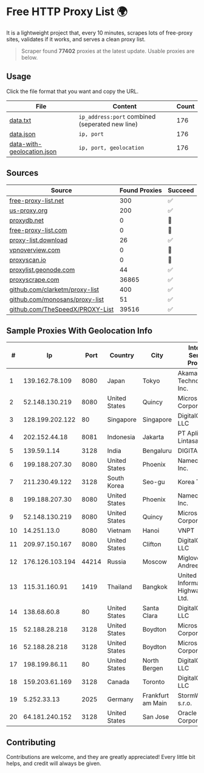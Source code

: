 
# Free HTTP Proxy List 🌍

It is a lightweight project that, every 10 minutes, scrapes lots of free-proxy sites, validates if it works, and serves a clean proxy list.


> Scraper found **77402** proxies at the latest update. Usable proxies are below.

## Usage

Click the file format that you want and copy the URL.


|File|Content|Count|
|----|-------|-----|
|[data.txt](https://raw.githubusercontent.com/themiralay/Proxy-List-World/master/data.txt)|`ip_address:port` combined (seperated new line)|176|
|[data.json](https://raw.githubusercontent.com/themiralay/Proxy-List-World/master/data.json)|`ip, port`|176|
|[data-with-geolocation.json](https://raw.githubusercontent.com/themiralay/Proxy-List-World/master/data-with-geolocation.json)|`ip, port, geolocation`|176|

## Sources

|Source|Found Proxies|Succeed|
|------|-------------|-------|
|[free-proxy-list.net](https://free-proxy-list.net)|300|✅|
|[us-proxy.org](https://www.us-proxy.org)|200|✅|
|[proxydb.net](http://proxydb.net)|0|🚫|
|[free-proxy-list.com](https://free-proxy-list.com/?page=&port=&type%5B%5D=http&type%5B%5D=https&up_time=0&search=Search)|0|🚫|
|[proxy-list.download](https://www.proxy-list.download/HTTP)|26|✅|
|[vpnoverview.com](https://vpnoverview.com/privacy/anonymous-browsing/free-proxy-servers)|0|🚫|
|[proxyscan.io](https://www.proxyscan.io)|0|🚫|
|[proxylist.geonode.com](https://proxylist.geonode.com/api/proxy-list?limit=300&page=1&sort_by=lastChecked&sort_type=desc&protocols=http,https)|44|✅|
|[proxyscrape.com](https://api.proxyscrape.com/v2/?request=displayproxies&protocol=http&timeout=10000&country=all&ssl=all&anonymity=all)|36865|✅|
|[github.com/clarketm/proxy-list](https://raw.githubusercontent.com/clarketm/proxy-list/master/proxy-list-raw.txt)|400|✅|
|[github.com/monosans/proxy-list](https://raw.githubusercontent.com/monosans/proxy-list/main/proxies/http.txt)|51|✅|
|[github.com/TheSpeedX/PROXY-List](https://raw.githubusercontent.com/TheSpeedX/PROXY-List/master/http.txt)|39516|✅|


## Sample Proxies With Geolocation Info

|#|Ip|Port|Country|City|Internet Service Provider|
|-|--|----|-------|----|-------------------------|
|1|139.162.78.109|8080|Japan|Tokyo|Akamai Technologies, Inc.|
|2|52.148.130.219|8080|United States|Quincy|Microsoft Corporation|
|3|128.199.202.122|80|Singapore|Singapore|DigitalOcean, LLC|
|4|202.152.44.18|8081|Indonesia|Jakarta|PT Aplikanusa Lintasarta|
|5|139.59.1.14|3128|India|Bengaluru|DIGITALOCEAN|
|6|199.188.207.30|8080|United States|Phoenix|Namecheap, Inc.|
|7|211.230.49.122|3128|South Korea|Seo-gu|Korea Telecom|
|8|199.188.207.30|8080|United States|Phoenix|Namecheap, Inc.|
|9|52.148.130.219|8080|United States|Quincy|Microsoft Corporation|
|10|14.251.13.0|8080|Vietnam|Hanoi|VNPT|
|11|209.97.150.167|8080|United States|Clifton|DigitalOcean, LLC|
|12|176.126.103.194|44214|Russia|Moscow|Miglovets Egor Andreevich|
|13|115.31.160.91|1419|Thailand|Bangkok|United Information Highway Co., Ltd.|
|14|138.68.60.8|80|United States|Santa Clara|DigitalOcean, LLC|
|15|52.188.28.218|3128|United States|Boydton|Microsoft Corporation|
|16|52.188.28.218|3128|United States|Boydton|Microsoft Corporation|
|17|198.199.86.11|80|United States|North Bergen|DigitalOcean, LLC|
|18|159.203.61.169|3128|Canada|Toronto|DigitalOcean, LLC|
|19|5.252.33.13|2025|Germany|Frankfurt am Main|StormWall s.r.o.|
|20|64.181.240.152|3128|United States|San Jose|Oracle Corporation|



## Contributing

Contributions are welcome, and they are greatly appreciated! Every
little bit helps, and credit will always be given.

